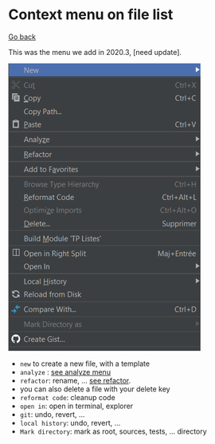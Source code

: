 # Context menu on file list

[Go back](interface.md)

This was the menu we add in 2020.3, [need update].

![context-menu](context.png)

* `new` to create a new file, with a template
* `analyze` : [see analyze menu](menus/analyze.md)
* `refactor`: rename, ... [see refactor](menus/refactor.md).
* you can also delete a file with your delete key
* `reformat code`: cleanup code
* `open in`: open in terminal, explorer
* `git`: undo, revert, ...
* `local history`: undo, revert, ...
* `Mark directory`: mark as root, sources, tests, ... directory